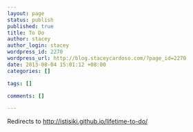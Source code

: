 ```yaml
--- 
layout: page
status: publish
published: true
title: To Do
author: stacey
author_login: stacey
wordpress_id: 2270
wordpress_url: http://blog.staceycardoso.com/?page_id=2270
date: 2013-08-04 15:01:12 +08:00
categories: []

tags: []

comments: []

---
```

Redirects to <a href="http://istisiki.github.io/lifetime-to-do/">http://istisiki.github.io/lifetime-to-do/</a>
